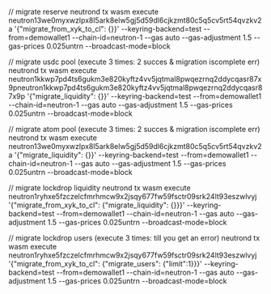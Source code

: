 // migrate reserve
neutrond tx wasm execute neutron13we0myxwzlpx8l5ark8elw5gj5d59dl6cjkzmt80c5q5cv5rt54qvzkv2a '{"migrate_from_xyk_to_cl": {}}' --keyring-backend=test --from=demowallet1 --chain-id=neutron-1 --gas auto --gas-adjustment 1.5 --gas-prices 0.025untrn  --broadcast-mode=block


// migrate usdc pool (execute 3 times: 2 succes & migration iscomplete err)
neutrond tx wasm execute neutron1kkwp7pd4ts6gukm3e820kyftz4vv5jqtmal8pwqezrnq2ddycqasr87x9pneutron1kkwp7pd4ts6gukm3e820kyftz4vv5jqtmal8pwqezrnq2ddycqasr87x9p '{"migrate_liquidity": {}}' --keyring-backend=test --from=demowallet1 --chain-id=neutron-1 --gas auto --gas-adjustment 1.5 --gas-prices 0.025untrn  --broadcast-mode=block


// migrate atom pool (execute 3 times: 2 succes & migration iscomplete err)
neutrond tx wasm execute neutron13we0myxwzlpx8l5ark8elw5gj5d59dl6cjkzmt80c5q5cv5rt54qvzkv2a '{"migrate_liquidity": {}}' --keyring-backend=test --from=demowallet1 --chain-id=neutron-1 --gas auto --gas-adjustment 1.5 --gas-prices 0.025untrn  --broadcast-mode=block


// migrate lockdrop liquidity
neutrond tx wasm execute neutron1ryhxe5fzczelcfmrhmcw9x2jsqy677fw59fsctr09srk24lt93eszwlvyj '{"migrate_from_xyk_to_cl": {"migrate_liquidity": {}}}' --keyring-backend=test --from=demowallet1 --chain-id=neutron-1 --gas auto --gas-adjustment 1.5 --gas-prices 0.025untrn  --broadcast-mode=block


// migrate lockdrop users (execute 3 times: till you get an error)
neutrond tx wasm execute neutron1ryhxe5fzczelcfmrhmcw9x2jsqy677fw59fsctr09srk24lt93eszwlvyj '{"migrate_from_xyk_to_cl": {"migrate_users": {"limit":1}}}' --keyring-backend=test --from=demowallet1 --chain-id=neutron-1 --gas auto --gas-adjustment 1.5 --gas-prices 0.025untrn  --broadcast-mode=block
